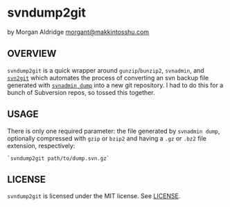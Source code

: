 # svndump2git
by Morgan Aldridge <morgant@makkintosshu.com>

## OVERVIEW

`svndump2git` is a quick wrapper around `gunzip`/`bunzip2`, `svnadmin`, and [`svn2git`](https://github.com/nirvdrum/svn2git) which automates the process of converting an svn backup file generated with [`svnadmin dump`](http://svnbook.red-bean.com/en/1.7/svn.ref.svnadmin.c.dump.html) into a new git repository. I had to do this for a bunch of Subversion repos, so tossed this together.

## USAGE

There is only one required parameter: the file generated by `svnadmin dump`, optionally compressed with `gzip` or `bzip2` and having a `.gz` or `.bz2` file extension, respectively:

    `svndump2git path/to/dump.svn.gz`

## LICENSE

`svndump2git` is licensed under the MIT license. See [LICENSE](LICENSE).
